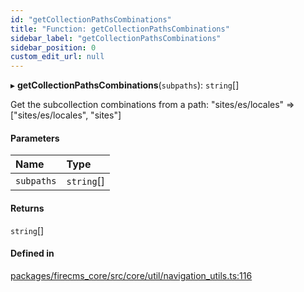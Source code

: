 ```yaml
---
id: "getCollectionPathsCombinations"
title: "Function: getCollectionPathsCombinations"
sidebar_label: "getCollectionPathsCombinations"
sidebar_position: 0
custom_edit_url: null
---
```


▸ **getCollectionPathsCombinations**(`subpaths`): `string`[]

Get the subcollection combinations from a path:
"sites/es/locales" => ["sites/es/locales", "sites"]

#### Parameters

| Name | Type |
| :------ | :------ |
| `subpaths` | `string`[] |

#### Returns

`string`[]

#### Defined in

[packages/firecms_core/src/core/util/navigation_utils.ts:116](https://github.com/FireCMSco/firecms/blob/d45f3739/packages/firecms_core/src/core/util/navigation_utils.ts#L116)
